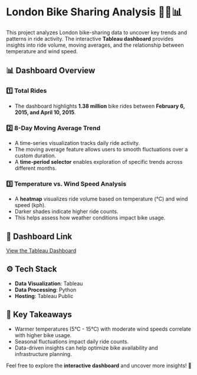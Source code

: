 # London Bike Sharing Analysis 🚴‍♂️📊

This project analyzes London bike-sharing data to uncover key trends and patterns in ride activity. The interactive **Tableau dashboard** provides insights into ride volume, moving averages, and the relationship between temperature and wind speed.

## 📊 Dashboard Overview

### 1️⃣ **Total Rides**
- The dashboard highlights **1.38 million** bike rides between **February 6, 2015, and April 10, 2015**.

### 2️⃣ **8-Day Moving Average Trend**
- A time-series visualization tracks daily ride activity.
- The moving average feature allows users to smooth fluctuations over a custom duration.
- A **time-period selector** enables exploration of specific trends across different months.

### 3️⃣ **Temperature vs. Wind Speed Analysis**
- A **heatmap** visualizes ride volume based on temperature (°C) and wind speed (kph).
- Darker shades indicate higher ride counts.
- This helps assess how weather conditions impact bike usage.

## 🔗 Dashboard Link  
[View the Tableau Dashboard](https://public.tableau.com/app/profile/nishit.shah3340/viz/London_Bike_Sharing_17322509632680/Dashboard1)

## ⚙️ Tech Stack
- **Data Visualization**: Tableau  
- **Data Processing**: Python  
- **Hosting**: Tableau Public  

## 🚀 Key Takeaways
- Warmer temperatures (5°C - 15°C) with moderate wind speeds correlate with higher bike usage.
- Seasonal fluctuations impact daily ride counts.
- Data-driven insights can help optimize bike availability and infrastructure planning.

Feel free to explore the **interactive dashboard** and uncover more insights! 🎯  
